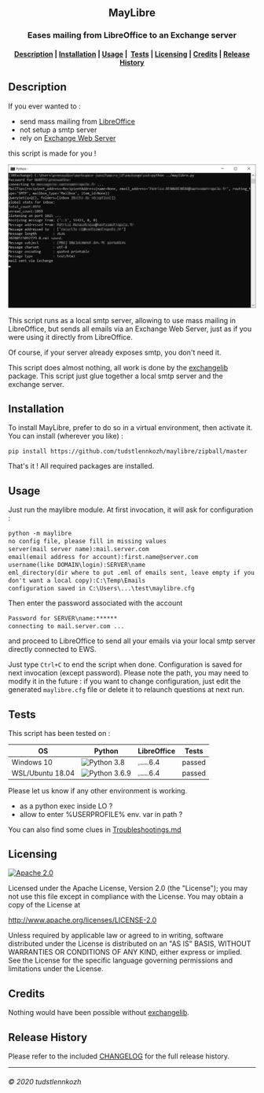 <h2 align="center">
    MayLibre
</h2>
<h3 align="center">
    Eases mailing from LibreOffice to an Exchange server
</h3>
<h4 align="center">
  <a href="#description">Description</a> |
  <a href="#installation">Installation</a> |
  <a href="#usage">Usage</a> |
  <a href="#tests">Tests</a> |
  <a href="#licensing">Licensing</a> |
  <a href="#credits">Credits</a> |
  <a href="#release-history">Release History</a>
</h4>

## Description

If you ever wanted to :

* send mass mailing from [LibreOffice](https://www.libreoffice.org/)
* not setup a smtp server
* rely on [Exchange Web Server](https://en.wikipedia.org/wiki/Microsoft_Exchange_Server)

this script is made for you !

![screenshot](media/screenshot.png)

This script runs as a local smtp server, allowing to use mass mailing in LibreOffice, but sends all emails via an Exchange Web Server, just as if you were using it directly from LibreOffice.

Of course, if your server already exposes smtp, you don't need it.

This script does almost nothing, all work is done by the [exchangelib](https://pypi.org/project/exchangelib/) package. This script just glue together a local smtp server and the exchange server.


## Installation

To install MayLibre, prefer to do so in a virtual environment, then activate it. You can install (wherever you like) :

```
pip install https://github.com/tudstlennkozh/maylibre/zipball/master
```

That's it ! All required packages are installed.

## Usage

Just run the maylibre module. At first invocation, it will ask for configuration :

    python -m maylibre
    no config file, please fill in missing values
    server(mail server name):mail.server.com
    email(email address for account):first.name@server.com
    username(like DOMAIN\login):SERVER\name
    eml_directory(dir where to put .eml of emails sent, leave empty if you don't want a local copy):C:\Temp\Emails
    configuration saved in C:\Users\...\test\maylibre.cfg

Then enter the password associated with the account

```
Password for SERVER\name:******
connecting to mail.server.com ...
```

and proceed to LibreOffice to send all your emails via your local smtp server directly connected to EWS.

Just type `Ctrl+C` to end the script when done. Configuration is saved for next invocation (except password). Please note the path, you may need to modify it in the future : if you want to change configuration, just edit the generated `maylibre.cfg` file or delete it to relaunch questions at next run.

## Tests

This script has been tested on :

| OS               | Python                                                       | LibreOffice                                                  | Tests  |
| ---------------- | ------------------------------------------------------------ | ------------------------------------------------------------ | ------ |
| Windows 10       | ![Python 3.8](https://img.shields.io/badge/python-3.8-blue)  | <img src="https://www.documentfoundation.org/assets/Uploads/LibreOffice-Initial-Artwork-Logo-ColorLogoBasic-500px.png" alt="LibreOffice" style="zoom:25%;" />6.4 | passed |
| WSL/Ubuntu 18.04 | ![Python 3.6.9](https://img.shields.io/badge/python-3.6.9-blue) | <img src="https://www.documentfoundation.org/assets/Uploads/LibreOffice-Initial-Artwork-Logo-ColorLogoBasic-500px.png" alt="LibreOffice" style="zoom:25%;" />6.4 | passed |

Please let us know if any other environment is working.

* as a python exec inside LO ?
* allow to enter %USERPROFILE% env. var in path ?

You can also find some clues in [Troubleshootings.md](/Troubleshootings.md)

## Licensing

[![Apache 2.0](https://img.shields.io/badge/license-Apache-blue)](/LICENSE)

Licensed under the Apache License, Version 2.0 (the "License"); you may not use this file except in compliance with the License. You may obtain a copy of the License at 

http://www.apache.org/licenses/LICENSE-2.0

Unless required by applicable law or agreed to in writing, software distributed under the License is distributed on an "AS IS" BASIS, WITHOUT WARRANTIES OR CONDITIONS OF ANY KIND, either express or implied. See the License for the specific language governing permissions and limitations under the License.

## Credits

Nothing would have been possible without [exchangelib](https://pypi.org/project/exchangelib/).

## Release History

Please refer to the included [CHANGELOG](/CHANGELOG.md) for the full release history.

-------------------------
###### © 2020 tudstlennkozh


